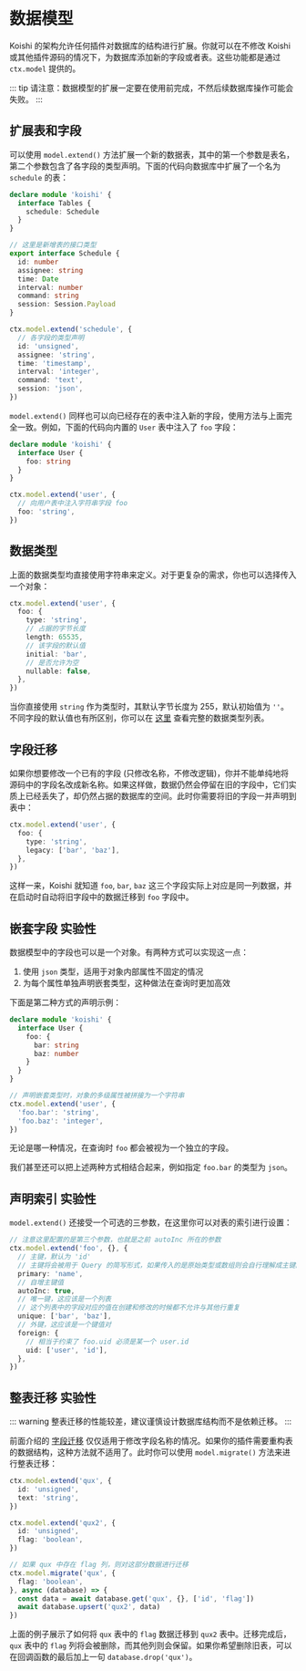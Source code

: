 # 数据模型

Koishi 的架构允许任何插件对数据库的结构进行扩展。你就可以在不修改 Koishi 或其他插件源码的情况下，为数据库添加新的字段或者表。这些功能都是通过 `ctx.model` 提供的。

::: tip
请注意：数据模型的扩展一定要在使用前完成，不然后续数据库操作可能会失败。
:::

## 扩展表和字段

可以使用 `model.extend()` 方法扩展一个新的数据表，其中的第一个参数是表名，第二个参数包含了各字段的类型声明。下面的代码向数据库中扩展了一个名为 `schedule` 的表：

```ts
declare module 'koishi' {
  interface Tables {
    schedule: Schedule
  }
}

// 这里是新增表的接口类型
export interface Schedule {
  id: number
  assignee: string
  time: Date
  interval: number
  command: string
  session: Session.Payload
}

ctx.model.extend('schedule', {
  // 各字段的类型声明
  id: 'unsigned',
  assignee: 'string',
  time: 'timestamp',
  interval: 'integer',
  command: 'text',
  session: 'json',
})
```

`model.extend()` 同样也可以向已经存在的表中注入新的字段，使用方法与上面完全一致。例如，下面的代码向内置的 `User` 表中注入了 `foo` 字段：

```ts
declare module 'koishi' {
  interface User {
    foo: string
  }
}

ctx.model.extend('user', {
  // 向用户表中注入字符串字段 foo
  foo: 'string',
})
```

## 数据类型

上面的数据类型均直接使用字符串来定义。对于更复杂的需求，你也可以选择传入一个对象：

```ts
ctx.model.extend('user', {
  foo: {
    type: 'string',
    // 占据的字节长度
    length: 65535,
    // 该字段的默认值
    initial: 'bar',
    // 是否允许为空
    nullable: false,
  },
})
```

当你直接使用 `string` 作为类型时，其默认字节长度为 255，默认初始值为 `''`。不同字段的默认值也有所区别，你可以在 [这里](../../api/database/model.md) 查看完整的数据类型列表。

## 字段迁移

如果你想要修改一个已有的字段 (只修改名称，不修改逻辑)，你并不能单纯地将源码中的字段名改成新名称。如果这样做，数据仍然会停留在旧的字段中，它们实质上已经丢失了，却仍然占据的数据库的空间。此时你需要将旧的字段一并声明到表中：

```ts
ctx.model.extend('user', {
  foo: {
    type: 'string',
    legacy: ['bar', 'baz'],
  },
})
```

这样一来，Koishi 就知道 `foo`, `bar`, `baz` 这三个字段实际上对应是同一列数据，并在启动时自动将旧字段中的数据迁移到 `foo` 字段中。

## 嵌套字段 <badge type="warning">实验性</badge>

数据模型中的字段也可以是一个对象。有两种方式可以实现这一点：

1. 使用 `json` 类型，适用于对象内部属性不固定的情况
2. 为每个属性单独声明嵌套类型，这种做法在查询时更加高效

下面是第二种方式的声明示例：

```ts
declare module 'koishi' {
  interface User {
    foo: {
      bar: string
      baz: number
    }
  }
}

// 声明嵌套类型时，对象的多级属性被拼接为一个字符串
ctx.model.extend('user', {
  'foo.bar': 'string',
  'foo.baz': 'integer',
})
```

无论是哪一种情况，在查询时 `foo` 都会被视为一个独立的字段。

我们甚至还可以把上述两种方式相结合起来，例如指定 `foo.bar` 的类型为 `json`。

## 声明索引 <badge type="warning">实验性</badge>

`model.extend()` 还接受一个可选的三参数，在这里你可以对表的索引进行设置：

```ts
// 注意这里配置的是第三个参数，也就是之前 autoInc 所在的参数
ctx.model.extend('foo', {}, {
  // 主键，默认为 'id'
  // 主键将会被用于 Query 的简写形式，如果传入的是原始类型或数组则会自行理解成主键的值
  primary: 'name',
  // 自增主键值
  autoInc: true,
  // 唯一键，这应该是一个列表
  // 这个列表中的字段对应的值在创建和修改的时候都不允许与其他行重复
  unique: ['bar', 'baz'],
  // 外键，这应该是一个键值对
  foreign: {
    // 相当于约束了 foo.uid 必须是某一个 user.id
    uid: ['user', 'id'],
  },
})
```

## 整表迁移 <badge type="warning">实验性</badge>

::: warning
整表迁移的性能较差，建议谨慎设计数据库结构而不是依赖迁移。
:::

前面介绍的 [字段迁移](#字段迁移) 仅仅适用于修改字段名称的情况。如果你的插件需要重构表的数据结构，这种方法就不适用了。此时你可以使用 `model.migrate()` 方法来进行整表迁移：

```ts
ctx.model.extend('qux', {
  id: 'unsigned',
  text: 'string',
})

ctx.model.extend('qux2', {
  id: 'unsigned',
  flag: 'boolean',
})

// 如果 qux 中存在 flag 列，则对这部分数据进行迁移
ctx.model.migrate('qux', {
  flag: 'boolean',
}, async (database) => {
  const data = await database.get('qux', {}, ['id', 'flag'])
  await database.upsert('qux2', data)
})
```

上面的例子展示了如何将 `qux` 表中的 `flag` 数据迁移到 `qux2` 表中。迁移完成后，`qux` 表中的 `flag` 列将会被删除，而其他列则会保留。如果你希望删除旧表，可以在回调函数的最后加上一句 `database.drop('qux')`。
